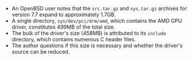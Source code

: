 *   An OpenBSD user notes that the `src.tar.gz` and `sys.tar.gz` archives for version 7.7 expand to approximately 1.7GB.
*   A single directory, `sys/dev/pci/drm/amd`, which contains the AMD GPU driver, constitutes 499MB of the total size.
*   The bulk of the driver's size (458MB) is attributed to its `include` directory, which contains numerous C header files.
*   The author questions if this size is necessary and whether the driver's source can be reduced.
